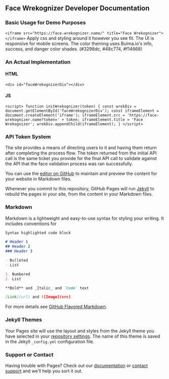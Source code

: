 ## Face Wrekognizer Developer Documentation

### Basic Usage for Demo Purposes

`<iframe src="https://face-wrekognizer.name/" title="Face Wrekognizer"></iframe>`
Apply css and styling around it however you see fit. The UI is responsive for mobile screens.
The color theming uses Bulma.io's info, success, and danger color shades. 
(#3298dc, #48c774, #f14668)

### An Actual Implementation

#### HTML
`<div id="faceWrekognizerDiv"></div>`

#### JS
`<script>
  function initWrekognizer(token) {
    const wrekDiv = document.getElementById('faceWrekognizerDiv');
    const iframeElement = document.createElement('iframe');
    iframeElement.src = 'https://face-wrekognizer.name?token=' + token;
    iframeElement.title = 'Face Wrekognizer';
    wrekDiv.appendChild(iframeElement);
  }
</script>`


### API Token System

The site provides a means of directing users to it and having them return after completing the process flow. The token returned from the initial API call is the same ticket you provide for the final API call to validate against the API that the face validation process was ran successfully.

You can use the [editor on GitHub](https://github.com/devincheca/face-wrekognizer/edit/gh-pages/index.md) to maintain and preview the content for your website in Markdown files.

Whenever you commit to this repository, GitHub Pages will run [Jekyll](https://jekyllrb.com/) to rebuild the pages in your site, from the content in your Markdown files.

### Markdown

Markdown is a lightweight and easy-to-use syntax for styling your writing. It includes conventions for

```markdown
Syntax highlighted code block

# Header 1
## Header 2
### Header 3

- Bulleted
- List

1. Numbered
2. List

**Bold** and _Italic_ and `Code` text

[Link](url) and ![Image](src)
```

For more details see [GitHub Flavored Markdown](https://guides.github.com/features/mastering-markdown/).

### Jekyll Themes

Your Pages site will use the layout and styles from the Jekyll theme you have selected in your [repository settings](https://github.com/devincheca/face-wrekognizer/settings). The name of this theme is saved in the Jekyll `_config.yml` configuration file.

### Support or Contact

Having trouble with Pages? Check out our [documentation](https://docs.github.com/categories/github-pages-basics/) or [contact support](https://github.com/contact) and we’ll help you sort it out.
